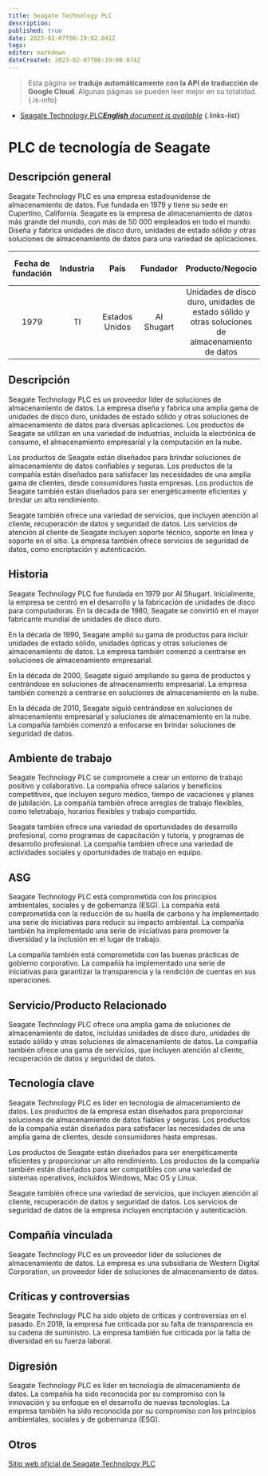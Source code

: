 ```yaml
---
title: Seagate Technology PLC
description: 
published: true
date: 2023-02-07T06:19:02.041Z
tags: 
editor: markdown
dateCreated: 2023-02-07T06:19:00.074Z
---
```


> Esta página se **tradujo automáticamente con la API de traducción de Google Cloud**.
Algunas páginas se pueden leer mejor en su totalidad.{.is-info}



- [Seagate Technology PLC***English** document is available*](/en/Knowledge-base/Dictionary/Company/seagate-technology-plc)
{.links-list}


# PLC de tecnología de Seagate

## Descripción general

Seagate Technology PLC es una empresa estadounidense de almacenamiento de datos. Fue fundada en 1979 y tiene su sede en Cupertino, California. Seagate es la empresa de almacenamiento de datos más grande del mundo, con más de 50 000 empleados en todo el mundo. Diseña y fabrica unidades de disco duro, unidades de estado sólido y otras soluciones de almacenamiento de datos para una variedad de aplicaciones.

| Fecha de fundación | Industria | País | Fundador | Producto/Negocio | Número de empleados | Ubicación de la Sede | Sitio web de la empresa |
| :----------------: | :-----: | :----: | :----: | :--------------: | :----------------: | :-------------------------------------: | :--------------: |
| 1979 | TI | Estados Unidos | Al Shugart | Unidades de disco duro, unidades de estado sólido y otras soluciones de almacenamiento de datos | 50.000 | Cupertino, California | [Seagate.com](https://www.seagate.com/) |

## Descripción

Seagate Technology PLC es un proveedor líder de soluciones de almacenamiento de datos. La empresa diseña y fabrica una amplia gama de unidades de disco duro, unidades de estado sólido y otras soluciones de almacenamiento de datos para diversas aplicaciones. Los productos de Seagate se utilizan en una variedad de industrias, incluida la electrónica de consumo, el almacenamiento empresarial y la computación en la nube.

Los productos de Seagate están diseñados para brindar soluciones de almacenamiento de datos confiables y seguras. Los productos de la compañía están diseñados para satisfacer las necesidades de una amplia gama de clientes, desde consumidores hasta empresas. Los productos de Seagate también están diseñados para ser energéticamente eficientes y brindar un alto rendimiento.

Seagate también ofrece una variedad de servicios, que incluyen atención al cliente, recuperación de datos y seguridad de datos. Los servicios de atención al cliente de Seagate incluyen soporte técnico, soporte en línea y soporte en el sitio. La empresa también ofrece servicios de seguridad de datos, como encriptación y autenticación.

## Historia

Seagate Technology PLC fue fundada en 1979 por Al Shugart. Inicialmente, la empresa se centró en el desarrollo y la fabricación de unidades de disco para computadoras. En la década de 1980, Seagate se convirtió en el mayor fabricante mundial de unidades de disco duro.

En la década de 1990, Seagate amplió su gama de productos para incluir unidades de estado sólido, unidades ópticas y otras soluciones de almacenamiento de datos. La empresa también comenzó a centrarse en soluciones de almacenamiento empresarial.

En la década de 2000, Seagate siguió ampliando su gama de productos y centrándose en soluciones de almacenamiento empresarial. La empresa también comenzó a centrarse en soluciones de almacenamiento en la nube.

En la década de 2010, Seagate siguió centrándose en soluciones de almacenamiento empresarial y soluciones de almacenamiento en la nube. La compañía también comenzó a enfocarse en brindar soluciones de seguridad de datos.

## Ambiente de trabajo

Seagate Technology PLC se compromete a crear un entorno de trabajo positivo y colaborativo. La compañía ofrece salarios y beneficios competitivos, que incluyen seguro médico, tiempo de vacaciones y planes de jubilación. La compañía también ofrece arreglos de trabajo flexibles, como teletrabajo, horarios flexibles y trabajo compartido.

Seagate también ofrece una variedad de oportunidades de desarrollo profesional, como programas de capacitación y tutoría, y programas de desarrollo profesional. La compañía también ofrece una variedad de actividades sociales y oportunidades de trabajo en equipo.

## ASG

Seagate Technology PLC está comprometida con los principios ambientales, sociales y de gobernanza (ESG). La compañía está comprometida con la reducción de su huella de carbono y ha implementado una serie de iniciativas para reducir su impacto ambiental. La compañía también ha implementado una serie de iniciativas para promover la diversidad y la inclusión en el lugar de trabajo.

La compañía también está comprometida con las buenas prácticas de gobierno corporativo. La compañía ha implementado una serie de iniciativas para garantizar la transparencia y la rendición de cuentas en sus operaciones.

## Servicio/Producto Relacionado

Seagate Technology PLC ofrece una amplia gama de soluciones de almacenamiento de datos, incluidas unidades de disco duro, unidades de estado sólido y otras soluciones de almacenamiento de datos. La compañía también ofrece una gama de servicios, que incluyen atención al cliente, recuperación de datos y seguridad de datos.

## Tecnología clave

Seagate Technology PLC es líder en tecnología de almacenamiento de datos. Los productos de la empresa están diseñados para proporcionar soluciones de almacenamiento de datos fiables y seguras. Los productos de la compañía están diseñados para satisfacer las necesidades de una amplia gama de clientes, desde consumidores hasta empresas.

Los productos de Seagate están diseñados para ser energéticamente eficientes y proporcionar un alto rendimiento. Los productos de la compañía también están diseñados para ser compatibles con una variedad de sistemas operativos, incluidos Windows, Mac OS y Linux.

Seagate también ofrece una variedad de servicios, que incluyen atención al cliente, recuperación de datos y seguridad de datos. Los servicios de seguridad de datos de la empresa incluyen encriptación y autenticación.

## Compañía vinculada

Seagate Technology PLC es un proveedor líder de soluciones de almacenamiento de datos. La empresa es una subsidiaria de Western Digital Corporation, un proveedor líder de soluciones de almacenamiento de datos.

## Críticas y controversias

Seagate Technology PLC ha sido objeto de críticas y controversias en el pasado. En 2018, la empresa fue criticada por su falta de transparencia en su cadena de suministro. La empresa también fue criticada por la falta de diversidad en su fuerza laboral.

## Digresión

Seagate Technology PLC es líder en tecnología de almacenamiento de datos. La compañía ha sido reconocida por su compromiso con la innovación y su enfoque en el desarrollo de nuevas tecnologías. La empresa también ha sido reconocida por su compromiso con los principios ambientales, sociales y de gobernanza (ESG).

## Otros

[Sitio web oficial de Seagate Technology PLC](https://www.seagate.com/)